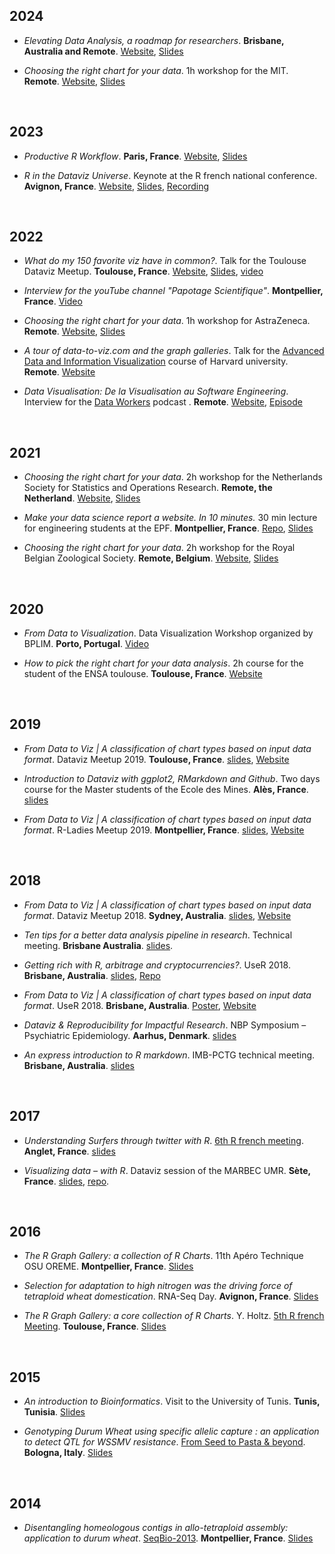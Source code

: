 ## 2024

- *Elevating Data Analysis, a roadmap for researchers*. **Brisbane, Australia and Remote**. [Website](https://www.productive-web-workflow.com), [Slides](https://github.com/holtzy/Talk/blob/master/2024/elevating_data_analysis_UQ.pdf)

- *Choosing the right chart for your data*. 1h workshop for the MIT. **Remote**. [Website](https://www.data-to-viz.com), [Slides](https://docs.google.com/presentation/d/1PxTB7aKdC7RjBcvgVP3-j9vRqYiaVJUceLIrFAbQlFA/edit#slide=id.g2cb344269b7_1_642)

<br>

## 2023

- *Productive R Workflow*. **Paris, France**. [Website](https://www.productive-web-workflow.com), [Slides](https://docs.google.com/presentation/d/1R_yvs3a9sagbA6CmQGHzk9LLUc9So0fedDKhTq0PCgM/edit#slide=id.p)

- *R in the Dataviz Universe*. Keynote at the R french national conference. **Avignon, France**. [Website](https://rr2023.sciencesconf.org/program), [Slides](https://github.com/holtzy/Talk/blob/master/2023/R_in_Dataviz_universe.pdf), [Recording](https://www.youtube.com/watch?v=RrRXcC4KOzc&list=PLC0_Y4EpEglVaDSXFiqn_lm1v_lcjMDki&index=7)


<br>

## 2022

- *What do my 150 favorite viz have in common?*. Talk for the Toulouse Dataviz Meetup. **Toulouse, France**. [Website](https://www.dataviz-inspiration.com), [Slides](https://github.com/holtzy/Talk/blob/master/2022/What-is-a-impactful-chart.pdf), [video](https://www.youtube.com/watch?v=GIOJfiT8A_s)

- *Interview for the youTube channel "Papotage Scientifique"*. **Montpellier, France**. [Video](https://www.youtube.com/watch?v=D3suqEG82vg)

- *Choosing the right chart for your data*. 1h workshop for AstraZeneca. **Remote**. [Website](https://www.data-to-viz.com), [Slides](https://github.com/holtzy/Talk/blob/master/2022/Talk_AstraZeneca.pdf)

- *A tour of data-to-viz.com and the graph galleries*. Talk for the [Advanced Data and Information Visualization](https://www.hks.harvard.edu/courses/advanced-data-and-information-visualization) course of Harvard university. **Remote**. [Website](https://www.data-to-viz.com)

- *Data Visualisation: De la Visualisation au Software Engineering*. Interview for the [Data Workers](https://www.data-workers.com/podcast/) podcast . **Remote**. [Website](https://www.data-workers.com/podcast/), [Episode](https://www.data-workers.com/2022/02/03/14-data-visualisation-visualisation-software-engineering/)


<br>

## 2021

- *Choosing the right chart for your data*. 2h workshop for the Netherlands Society for Statistics and Operations Research. **Remote, the Netherland**. [Website](https://www.data-to-viz.com), [Slides](https://github.com/holtzy/Talk/blob/master/2021/Talk_NetherlandSocietyStatistics.pdf)

- *Make your data science report a website. In 10 minutes.* 30 min lecture for engineering students at the EPF. **Montpellier, France**. [Repo](https://github.com/holtzy/data_analysis_website), [Slides](https://github.com/holtzy/data_analysis_website)

- *Choosing the right chart for your data*. 2h workshop for the Royal Belgian Zoological Society. **Remote, Belgium**. [Website](https://www.data-to-viz.com), [Slides](https://github.com/holtzy/Talk/blob/master/2021/Talk_BelgianZooSociety.pdf)


<br>

## 2020
- *From Data to Visualization*. Data Visualization Workshop organized by BPLIM. **Porto, Portugal**. [Video](https://www.youtube.com/playlist?list=PLUZo4TFBklMYZhiVPzuV_Oxaqay2WbQIM)

- *How to pick the right chart for your data analysis*. 2h course for the student of the ENSA toulouse. **Toulouse, France**. [Website](https://www.data-to-viz.com)

<br>

## 2019

- *From Data to Viz | A classification of chart types based on input data format*. Dataviz Meetup 2019. **Toulouse, France**. [slides](https://github.com/holtzy/Talk/blob/master/2019/Talk_DatavizMeetup_Toulouse2019.pdf), [Website](https://www.data-to-viz.com)

- *Introduction to Dataviz with ggplot2, RMarkdown and Github*. Two days course for the Master students of the Ecole des Mines. **Alès, France**. [slides](https://www.yan-holtz.com/teaching)

- *From Data to Viz | A classification of chart types based on input data format*. R-Ladies Meetup 2019. **Montpellier, France**. [slides](https://github.com/holtzy/Talk/blob/master/2019/Talk_DatavizMeetup_Montpellier2019.pdf), [Website](https://www.data-to-viz.com)

<br>

## 2018

- *From Data to Viz | A classification of chart types based on input data format*. Dataviz Meetup 2018. **Sydney, Australia**. [slides](https://github.com/holtzy/Talk/blob/master/2018/Talk_DatavizMeetup_Sydney2018.pdf), [Website](https://www.data-to-viz.com)

- *Ten tips for a better data analysis pipeline in research*. Technical meeting. **Brisbane Australia**. [slides](https://github.com/holtzy/Talk/blob/master/2018/Talk_YanHoltz_QBI_August2018.pdf).

- *Getting rich with R, arbitrage and cryptocurrencies?*. UseR 2018. **Brisbane, Australia**. [slides](https://github.com/holtzy/Talk/blob/master/2018/Talk_User2018_crypto.pdf), [Repo](https://github.com/holtzy/Crypto-Arbitrage)

- *From Data to Viz | A classification of chart types based on input data format*. UseR 2018. **Brisbane, Australia**. [Poster](https://www.data-to-viz.com/poster.html), [Website](https://www.data-to-viz.com)

- *Dataviz & Reproducibility for Impactful Research*. NBP Symposium – Psychiatric Epidemiology. **Aarhus, Denmark**. [slides](https://github.com/holtzy/Talk/blob/master/2018/Talk_YanHoltz_Aarhus2018.pdf)

- *An express introduction to R markdown*. IMB-PCTG technical meeting. **Brisbane, Australia**. [slides](https://github.com/holtzy/Talk/blob/master/2018/Introduction_to_Rmarkdown.pdf)

<br>

## 2017

- *Understanding Surfers through twitter with R*. [6th R french meeting](http://angletr2017.com). **Anglet, France**. [slides](https://github.com/holtzy/Talk/blob/master/2017/Holtz_LightTalk_RencontresR_2017.pdf)

- *Visualizing data – with R*. Dataviz session of the MARBEC UMR. **Sète, France**. [slides](https://holtzy.github.io/DatavizWithR_Sete_2017/#1), [repo](https://github.com/holtzy/DatavizWithR_Sete_2017).

<br>

## 2016

- *The R Graph Gallery: a collection of R Charts*. 11th Apéro Technique OSU OREME. **Montpellier, France**. [Slides](https://github.com/holtzy/Talk/blob/master/2016/Holtz_Talk_Atelier_technique_dec_2016.pdf)

- *Selection for adaptation to high nitrogen was the driving force of tetraploid wheat domestication*. RNA-Seq Day.  **Avignon, France**. [Slides](https://github.com/holtzy/Talk/blob/master/2016/talk_rnaseq_workshop_avignon_may_2016.pdf)

- *The R Graph Gallery: a core collection of R Charts*. Y. Holtz. [5th R french Meeting](). **Toulouse, France**. [Slides](https://github.com/holtzy/Talk/blob/master/2016/HoltzY_LightTalk_RencontresR_2016.pdf)

<br>

## 2015

- *An introduction to Bioinformatics*. Visit to the University of Tunis. **Tunis, Tunisia**. [Slides](https://github.com/holtzy/Talk/blob/master/2015/ngs_yh_vr_2015_tunis.pdf)

- *Genotyping Durum Wheat using specific allelic capture : an application to detect QTL for WSSMV resistance*. [From Seed to Pasta & beyond](http://www.fstp15.com/wp-content/uploads/2014/09/ROUND-TABLE-EXPO-3-GIUGNO1.pdf). **Bologna, Italy**. [Slides](https://github.com/holtzy/Talk/blob/master/2015/Presentation_from_BW_to_pasta_2015_05_Italia.pdf)

<br>

## 2014

- *Disentangling homeologous contigs in allo-tetraploid assembly: application to durum wheat*. [SeqBio-2013](http://www.gdr-bim.cnrs.fr/seqbio2013/). **Montpellier, France**.  [Slides](https://github.com/holtzy/Talk/blob/master/2014/recomb-CG-v_y.holtz.pdf)


